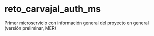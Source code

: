 # reto_carvajal_auth_ms
Primer microservicio con información general del proyecto en general (versión preliminar, MER)
